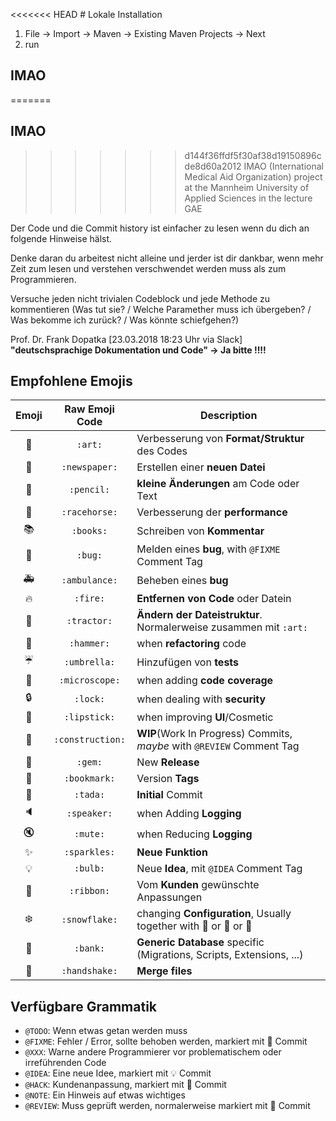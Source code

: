 <<<<<<< HEAD
﻿# Lokale Installation
1. File -> Import -> Maven -> Existing Maven Projects -> Next
2. run


## IMAO
=======
## IMAO
>>>>>>> d144f36ffdf5f30af38d19150896cde8d60a2012
IMAO (International Medical Aid Organization) project at the Mannheim University of Applied Sciences in the lecture GAE

Der Code und die Commit history ist einfacher zu lesen wenn du dich an folgende Hinweise hälst.

Denke daran du arbeitest nicht alleine und jerder ist dir dankbar, wenn mehr Zeit zum lesen und verstehen verschwendet werden muss als zum Programmieren.

Versuche jeden nicht trivialen Codeblock und jede Methode zu kommentieren (Was tut sie? / Welche Paramether muss ich übergeben? / Was bekomme ich zurück? / Was könnte schiefgehen?)

Prof. Dr. Frank Dopatka [23.03.2018 18:23 Uhr via Slack]
**"deutschsprachige Dokumentation und Code" -> Ja bitte !!!!**


## Empfohlene Emojis

| Emoji | Raw Emoji Code | Description |
|:---:|:---:|---|
| 🎨 | `:art:` | Verbesserung von **Format/Struktur** des Codes |
| 📰 | `:newspaper:` | Erstellen einer **neuen Datei** |
| 📝 | `:pencil:` | **kleine Änderungen** am Code oder Text |
| 🐎 | `:racehorse:` | Verbesserung der **performance** |
| 📚 | `:books:` | Schreiben von **Kommentar** |
| 🐛 | `:bug:` | Melden eines **bug**, with `@FIXME` Comment Tag |
| 🚑 | `:ambulance:` | Beheben eines **bug** |
| 🔥 | `:fire:` | **Entfernen von Code** oder Datein |
| 🚜 | `:tractor:` | **Ändern der Dateistruktur**. Normalerweise zusammen mit `:art:` |
| :hammer: | `:hammer:` | when **refactoring** code |
| :umbrella: | `:umbrella:` | Hinzufügen von **tests** |
| :microscope: | `:microscope:` | when adding **code coverage** |
| :lock: | `:lock:` | when dealing with **security** |
| 💄 | `:lipstick:` | when improving **UI**/Cosmetic |
| :construction: | `:construction:` | **WIP**(Work In Progress) Commits, _maybe_ with `@REVIEW` Comment Tag |
| :gem: | `:gem:` | New **Release** |
| :bookmark: | `:bookmark:` | Version **Tags** |
| 🎉 | `:tada:` | **Initial** Commit |
| :speaker: | `:speaker:` | when Adding **Logging** |
| :mute: | `:mute:` | when Reducing **Logging** |
| ✨ | `:sparkles:` | **Neue Funktion** |
| :bulb: | `:bulb:` | Neue **Idea**, mit `@IDEA` Comment Tag |
| :ribbon: | `:ribbon:`| Vom **Kunden** gewünschte Anpassungen |
| :snowflake: | `:snowflake:` | changing **Configuration**, Usually together with :penguin: or :ribbon: or :rocket: |
| :bank: | `:bank:` | **Generic Database** specific (Migrations, Scripts, Extensions, ...) |
| :handshake: | `:handshake:` | **Merge files** |



## Verfügbare Grammatik

- `@TODO`: Wenn etwas getan werden muss
- `@FIXME`: Fehler / Error, sollte behoben werden, markiert mit 🐛 Commit
- `@XXX`: Warne andere Programmierer vor problematischem oder irreführenden Code
- `@IDEA`: Eine neue Idee, markiert mit 💡 Commit
- `@HACK`: Kundenanpassung, markiert mit 🎀 Commit
- `@NOTE`: Ein Hinweis auf etwas wichtiges
- `@REVIEW`: Muss geprüft werden, normalerweise markiert mit 🚧 Commit
